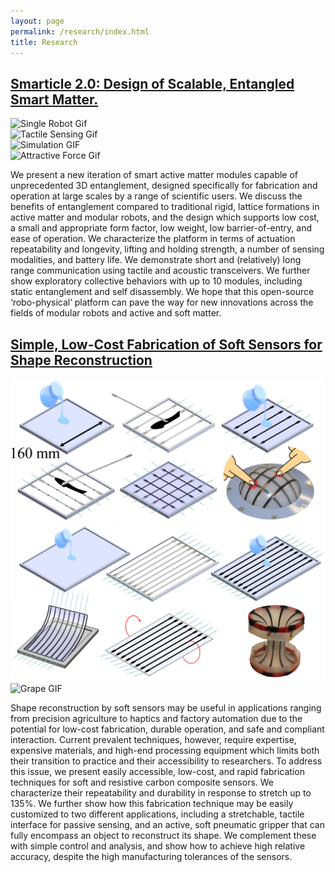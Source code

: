 ```yaml
---
layout: page
permalink: /research/index.html
title: Research
---
```

## [Smarticle 2.0: Design of Scalable, Entangled Smart Matter.](https://dannama.com/research/SmarticleDARS/Smarticle2.0_Design_of_Scalable,Entangled_Smart_Matter.pdf)

<div class="row">
  <div class="column">
    <img src="/research/SmarticleDARS/singleRobot.gif" alt="Single Robot Gif">
  </div>

  <div class="column">
    <img src="/research/SmarticleDARS/TactileSensing.gif" alt="Tactile Sensing Gif">
  </div>
</div>

<div class="row">
  <div class="column">
    <img src="/research/SmarticleDARS/simulation1.gif" alt="Simulation GIF">
  </div>

  <div class="column">
    <img src="/research/SmarticleDARS/attractiveForce2.gif" alt="Attractive Force Gif">
  </div>
</div>

<p>We present a new iteration of smart active matter modules capable of unprecedented 3D entanglement, designed specifically for fabrication and operation at large scales by a range of scientific users. We discuss the benefits of entanglement compared to traditional rigid, lattice formations in active matter and modular robots, and the design which supports low cost, a small and appropriate form factor, low weight, low barrier-of-entry, and ease of operation. We characterize the platform in terms of actuation repeatability and longevity, lifting and holding strength, a number of sensing modalities, and battery life. We demonstrate short and (relatively) long range communication using tactile and acoustic transceivers. We further show exploratory collective behaviors with up to 10 modules, including static entanglement and self disassembly. We hope that this open-source ‘robo-physical’ platform can pave the way for new innovations across the fields of modular robots and active and soft matter.</p>



## [Simple, Low-Cost Fabrication of Soft Sensors for Shape Reconstruction](https://dannama.com/research/SoftSleeve/Simple_Low-Cost_Fabrication_of_Soft_Sensors_for_Shape_Reconstruction.pdf)


<div class="row">
  <!-- Left column with two images stacked -->
  <div class="column left-column">
    <img src="/research/SoftSleeve/procedure1.png" alt="Procedure Image 1">
    <img src="/research/SoftSleeve/procedure2.png" alt="Procedure Image 2">
  </div>

  <!-- Right column with the GIF -->
  <div class="column">
    <img src="/research/SoftSleeve/Grape.gif" alt="Grape GIF">
  </div>
</div>


<p>Shape reconstruction by soft sensors may be useful in applications ranging from precision agriculture to haptics and factory automation due to the potential for low-cost fabrication, durable operation, and safe and compliant interaction. Current prevalent techniques, however, require expertise, expensive materials, and high-end processing equipment which limits both their transition to practice and their accessibility to researchers. To address this issue, we present easily accessible, low-cost, and rapid fabrication techniques for soft and resistive carbon composite sensors. We characterize their repeatability and durability in response to stretch up to 135%. We further show how this fabrication technique may be easily customized to two different applications, including a stretchable, tactile interface for passive sensing, and an active, soft pneumatic gripper that can fully encompass an object to reconstruct its shape. We complement these with simple control and analysis, and show how to achieve high relative accuracy, despite the high manufacturing tolerances of the sensors. </p>
